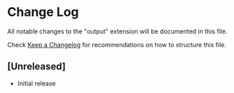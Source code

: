 # Change Log

All notable changes to the "output" extension will be documented in this file.

Check [Keep a Changelog](http://keepachangelog.com/) for recommendations on how to structure this file.

## [Unreleased]

- Initial release